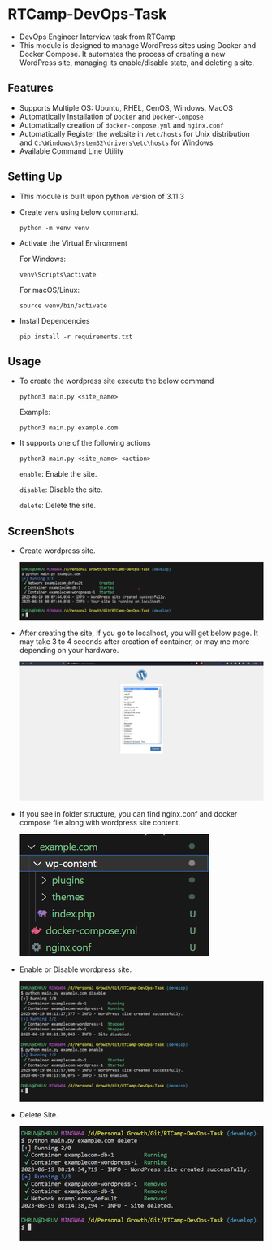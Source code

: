 # RTCamp-DevOps-Task
- DevOps Engineer Interview task from RTCamp
- This module is designed to manage WordPress sites using Docker and Docker Compose. It automates the process of creating a new WordPress site, managing its enable/disable state, and deleting a site.

## Features

- Supports Multiple OS: Ubuntu, RHEL, CenOS, Windows, MacOS 
- Automatically Installation of `Docker` and `Docker-Compose`
- Automatically creation of `docker-compose.yml` and `nginx.conf`
- Automatically Register the website in `/etc/hosts` for Unix distribution and `C:\Windows\System32\drivers\etc\hosts` for Windows
- Available Command Line Utility

## Setting Up

- This module is built upon python version of 3.11.3
- Create `venv` using below command.
    ```
    python -m venv venv
    ```
- Activate the Virtual Environment

    For Windows:
    ```
    venv\Scripts\activate
    ```

    For macOS/Linux:
    ```
    source venv/bin/activate
    ```
- Install Dependencies
    ```
    pip install -r requirements.txt
    ```

## Usage
- To create the wordpress site execute the below command
    ```
    python3 main.py <site_name>
    ```
    Example:
    ```
    python3 main.py example.com
    ```
- It supports one of the following actions 
    ```
    python3 main.py <site_name> <action>
    ```
    `enable`: Enable the site.

    `disable`: Disable the site.
    
    `delete`: Delete the site.

## ScreenShots

- Create wordpress site.

    ![python create command](./images/create_wordpress_site.png)

- After creating the site, If you go to localhost, you will get below page. It may take 3 to 4 seconds after creation of container, or may me more depending on your hardware.

    ![wordpress site on localhost](./images/wordpress_site_on_localhost.png)

- If you see in folder structure, you can find nginx.conf and docker compose file along with wordpress site content.

    ![wordpress site folder structure](./images/wordpress_site_folder.png)

- Enable or Disable wordpress site.

    ![Enable Disable Action](./images/enable_disable.png)

- Delete Site.

    ![Delete Site](./images/delete.png)
